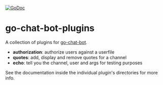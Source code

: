 [![GoDoc](https://godoc.org/github.com/doenietzomoeilijk/go-chat-bot-plugins?status.svg)](https://godoc.org/github.com/doenietzomoeilijk/go-chat-bot-plugins)

# go-chat-bot-plugins

A collection of plugins for [go-chat-bot](https://github.com/go-chat-bot/bot).

* **authorization**: authorize users against a userfile
* **quotes**: add, display and remove quotes for a channel
* **echo**: tell you the channel, user and args for testing purposes

See the documentation inside the individual plugin's directories for more info.
